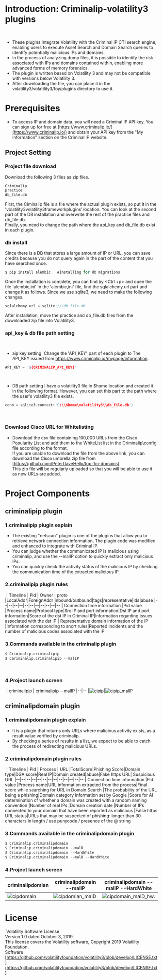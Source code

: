 # **Introduction: Criminalip-volatility3 plugins**
​
- These plugins integrate Volatility with the Criminal IP CTI search engine, enabling users to execute Asset Search and Domain Search queries to identify potentially malicious IPs and domains.
- In the process of analyzing dump files, it is possible to identify the risk associated with IPs and domains contained within, enabling more advanced forms of memory forensics.
- The plugin is written based on Volatility 3 and may not be compatible with versions below Volatility 3.
- After downloading the file, you can place it in the volatility3/volatility3/foy/plugins directory to use it.
​
# **Prerequisites**
-   To access IP and domain data, you will need a Criminal IP API key. You can sign up for free at [https://www.criminalip.io/](https://www.criminalip.io/) and obtain your API key from the "My Information" section on the Criminal IP website.
## Project Setting
### Project file download
Download the following 3 files as zip files.
```c
Criminalip 
practice
db_file.db
```
First, the Ciminalip file is a file where the actual plugin exists, so put it in the 'volatility3volatility3frameworkplugins' location.
 You can look at the second part of the DB installation and overwrite the rest of the practice files and db_file.db.  
 Finally, you need to change the path where the api_key and db_file.db exist in each plugin.
​
​
### db install
Since there is a DB that stores a large amount of IP or URL, you can save credits because you do not query again in the part of the content that you have searched once. 
​
```c
$ pip install alembic   #installing for db migrations
```
Once the installation is complete, you can find by <Ctrl +p> and open the file 'alembic,ini'
In the 'alembic,ini' file, find the sqlalchemy.url part and change it as follows. 
Since we use sqlite3, we need to make the following changes. 
```c
sqlalchemy.url = sqlite:///db_file.db
```
After installation, move the practice and db_file.db files from the downloaded zip file into Volatility3.
​
### api_key & db file path setting
​
- aip key setting
​
Change the 'API_KEY' part of each plugin to The API_KEY issued from https://www.criminalip.io/mypage/information. 
```c
API_KEY = '${CRIMINALIP_API_KEY}'
```
​
- DB path setting
I have a volatility3 file in $home location and created it in the following format. However, you can set this part to the path where the user's volatility3 file exists. 
```c
conn = sqlite3.connect('C:\\$home\volatility3\\db_file.db')
```
​
### Download Cisco URL for Whitelisting
- Download the csv file containing 100,000 URLs from the Cisco Popularity List and add them to the WhiteList list in the Criminalip\config file according to the format.  
If you are unable to download the file from the above link, you can download the Cisco umbrella zip file from [https://github.com/PeterDaveHello/top-1m-domains].  
This zip file will be regularly uploaded so that you will be able to use it as new URLs are added.
​
​
# Project Components
## criminalipip plugin
### 1.criminalipip plugin explain
- The existing "netscan" plugin is one of the plugins that allow you to retrieve network connection information. The plugin code was modified and enhanced to integrate with Criminal IP.  
- You can judge whether the communicated IP is malicious using criminalip, and use the --malIP option to quickly extract only malicious IPs. 
- You can quickly check the activity status of the malicious IP by checking the communication time of the extracted malicious IP. 
​
### 2.criminalipip plugin rules
​
| Timeline | Pid | Owner  | proto |LocalAddr|ForeignAddr|inbound/outbound|tags|representative|ids|abuse
|--|--|--|--|--|--|--|--|--|--|--
| Connection time information |Pid value  |Process name|Protocol type|Src IP and port information|Dst IP and  port information|Score of the dst IP in Criminal IP|Information regarding issues associated with the dst IP | Representative domain information of the IP |Information corresponding to snort rules|Reported incidents and the number of malicious codes associated with the IP

### 3.Commands available in the criminalip plugin
```c
$ Criminalip.criminalipip
$ Cariminalip.criminalipip --malIP
```
​
### 4.Project launch screen
​
| criminalipip | criminalipip --malIP 
|--|--
|![cipip](https://github.com/criminalip/Criminalip-Volatility3-Plugins/assets/114474963/f2111df5-44a1-4663-a6bf-4c2170cae28b)|![cipip_malIP](https://github.com/criminalip/Criminalip-Volatility3-Plugins/assets/114474963/989fc6e9-37b3-4a41-b19b-5668dc030e3d)





## criminalipdomain plugin
### 1.criminalipdomain plugin explain
- It is a plugin that returns only URLs where malicious activity exists, as a result value verified by criminalip.
- By checking a series of results in a list, we expect to be able to catch the process of redirecting malicious URLs.
​
### 2.criminalipdomain plugin rules
​
| Timeline | Pid | Process  | URL |TotalScore|Phishing Score|Domain type|DGA score|Real IP|Domain created|abuse|Fake https URL| Suspicious URL
|--|--|--|--|--|--|--|--|--|--|--|--|--
| Connection time information |Pid value  |Process name|URL information extracted from the process|Final score while searching for URL in Domain Search |The probability of the URL being a phishing|Domain category information set by Google  |Score for AI determination of whether a domain was created with a random naming convention  |Number of real IPs |Domain creation date |Number of IPs connected to  your domain that have been reported as malicious |False https URL status|URLs that may be suspected of phishing: longer than 30 characters in length / use punycode / presence of the @ string​

### 3.Commands available in the criminalipdomain plugin
```c
$ Criminalip.criminalipdomain
$ Criminalip.criminalipdomain --malD
$ Criminalip.criminalipdomain --HardWhite
$ Criminalip.criminalipdomain --malD --HardWhite
```
### 4.Project launch screen
| criminalipdomian | criminalipdomain --malIP | criminalipdomain --malIP --HardWhite
|--|--|--
|![cipdomain](https://github.com/criminalip/Criminalip-Volatility3-Plugins/assets/114474963/58b59d91-2da1-4600-8947-d88284e9b1f2)|![cipdomian_malD](https://github.com/criminalip/Criminalip-Volatility3-Plugins/assets/114474963/072e837e-20f7-4839-a89e-e9beca28bfb1)|![cipdomain_malD_hw](https://github.com/criminalip/Criminalip-Volatility3-Plugins/assets/114474963/c1c9059c-dca1-436a-ad42-3520f0c1f19a).


# **License**
​
Volatility Software License  
Version 1.0 dated October 3, 2019.  
This license covers the Volatility software, Copyright 2019 Volatility Foundation.  
Software  
[https://github.com/volatilityfoundation/volatility3/blob/develop/LICENSE.txt](https://github.com/volatilityfoundation/volatility3/blob/develop/LICENSE.txt)
